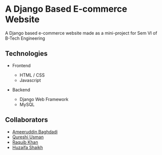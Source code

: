 # A Django Based E-commerce Website

A Django based e-commerce website made as a mini-project for Sem VI of B-Tech Engineering

## Technologies

- Frontend
    - HTML / CSS
    - Javascript

- Backend
    - Django Web Framework
    - MySQL

## Collaborators

- [Ameeruddin Baghdadi](https://github.com/ameeruddin0601)
- [Qureshi Usman](https://github.com/q-usman)
- [Raquib Khan](https://github.com/raquib01)
- [Huzaifa Shaikh]()